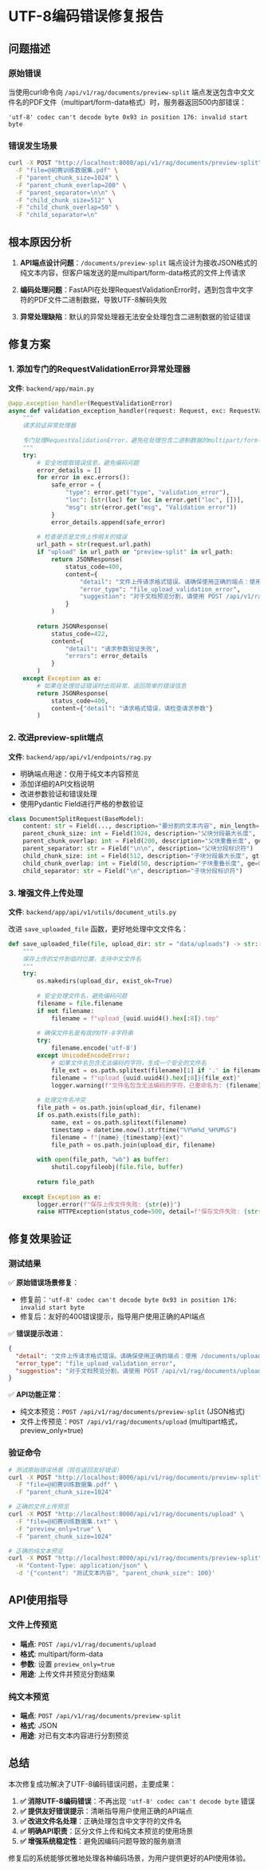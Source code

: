 # UTF-8编码错误修复报告

## 问题描述

### 原始错误
当使用curl命令向 `/api/v1/rag/documents/preview-split` 端点发送包含中文文件名的PDF文件（multipart/form-data格式）时，服务器返回500内部错误：

```
'utf-8' codec can't decode byte 0x93 in position 176: invalid start byte
```

### 错误发生场景
```bash
curl -X POST "http://localhost:8000/api/v1/rag/documents/preview-split" \
  -F "file=@初赛训练数据集.pdf" \
  -F "parent_chunk_size=1024" \
  -F "parent_chunk_overlap=200" \
  -F "parent_separator=\n\n" \
  -F "child_chunk_size=512" \
  -F "child_chunk_overlap=50" \
  -F "child_separator=\n"
```

## 根本原因分析

1. **API端点设计问题**：`/documents/preview-split` 端点设计为接收JSON格式的纯文本内容，但客户端发送的是multipart/form-data格式的文件上传请求

2. **编码处理问题**：FastAPI在处理RequestValidationError时，遇到包含中文字符的PDF文件二进制数据，导致UTF-8解码失败

3. **异常处理缺陷**：默认的异常处理器无法安全处理包含二进制数据的验证错误

## 修复方案

### 1. 添加专门的RequestValidationError异常处理器

**文件**: `backend/app/main.py`

```python
@app.exception_handler(RequestValidationError)
async def validation_exception_handler(request: Request, exc: RequestValidationError) -> JSONResponse:
    """
    请求验证异常处理器
    
    专门处理RequestValidationError，避免在处理包含二进制数据的multipart/form-data请求时出现UTF-8编码错误。
    """
    try:
        # 安全地提取错误信息，避免编码问题
        error_details = []
        for error in exc.errors():
            safe_error = {
                "type": error.get("type", "validation_error"),
                "loc": [str(loc) for loc in error.get("loc", [])],
                "msg": str(error.get("msg", "Validation error"))
            }
            error_details.append(safe_error)
        
        # 检查是否是文件上传相关的错误
        url_path = str(request.url.path)
        if "upload" in url_path or "preview-split" in url_path:
            return JSONResponse(
                status_code=400,
                content={
                    "detail": "文件上传请求格式错误。请确保使用正确的端点：使用 /documents/upload 端点上传文件，并设置 preview_only=true 进行预览。",
                    "error_type": "file_upload_validation_error",
                    "suggestion": "对于文档预览分割，请使用 POST /api/v1/rag/documents/upload 端点，并在表单数据中设置 preview_only=true"
                }
            )
        
        return JSONResponse(
            status_code=422,
            content={
                "detail": "请求参数验证失败",
                "errors": error_details
            }
        )
    except Exception as e:
        # 如果在处理验证错误时出现异常，返回简单的错误信息
        return JSONResponse(
            status_code=400,
            content={"detail": "请求格式错误，请检查请求参数"}
        )
```

### 2. 改进preview-split端点

**文件**: `backend/app/api/v1/endpoints/rag.py`

- 明确端点用途：仅用于纯文本内容预览
- 添加详细的API文档说明
- 改进参数验证和错误处理
- 使用Pydantic Field进行严格的参数验证

```python
class DocumentSplitRequest(BaseModel):
    content: str = Field(..., description="要分割的文本内容", min_length=1)
    parent_chunk_size: int = Field(1024, description="父块分段最大长度", gt=0)
    parent_chunk_overlap: int = Field(200, description="父块重叠长度", ge=0)
    parent_separator: str = Field("\n\n", description="父块分段标识符")
    child_chunk_size: int = Field(512, description="子块分段最大长度", gt=0)
    child_chunk_overlap: int = Field(50, description="子块重叠长度", ge=0)
    child_separator: str = Field("\n", description="子块分段标识符")
```

### 3. 增强文件上传处理

**文件**: `backend/app/api/v1/utils/document_utils.py`

改进 `save_uploaded_file` 函数，更好地处理中文文件名：

```python
def save_uploaded_file(file, upload_dir: str = "data/uploads") -> str:
    """
    保存上传的文件到临时位置，支持中文文件名
    """
    try:
        os.makedirs(upload_dir, exist_ok=True)
        
        # 安全处理文件名，避免编码问题
        filename = file.filename
        if not filename:
            filename = f"upload_{uuid.uuid4().hex[:8]}.tmp"
        
        # 确保文件名是有效的UTF-8字符串
        try:
            filename.encode('utf-8')
        except UnicodeEncodeError:
            # 如果文件名包含无法编码的字符，生成一个安全的文件名
            file_ext = os.path.splitext(filename)[1] if '.' in filename else ''
            filename = f"upload_{uuid.uuid4().hex[:8]}{file_ext}"
            logger.warning(f"文件名包含无法编码的字符，已重命名为: {filename}")
        
        # 处理文件名冲突
        file_path = os.path.join(upload_dir, filename)
        if os.path.exists(file_path):
            name, ext = os.path.splitext(filename)
            timestamp = datetime.now().strftime("%Y%m%d_%H%M%S")
            filename = f"{name}_{timestamp}{ext}"
            file_path = os.path.join(upload_dir, filename)
        
        with open(file_path, "wb") as buffer:
            shutil.copyfileobj(file.file, buffer)
        
        return file_path
        
    except Exception as e:
        logger.error(f"保存上传文件失败: {str(e)}")
        raise HTTPException(status_code=500, detail=f"保存文件失败: {str(e)}")
```

## 修复效果验证

### 测试结果

✅ **原始错误场景修复**：
- 修复前：`'utf-8' codec can't decode byte 0x93 in position 176: invalid start byte`
- 修复后：友好的400错误提示，指导用户使用正确的API端点

✅ **错误提示改进**：
```json
{
  "detail": "文件上传请求格式错误。请确保使用正确的端点：使用 /documents/upload 端点上传文件，并设置 preview_only=true 进行预览。",
  "error_type": "file_upload_validation_error",
  "suggestion": "对于文档预览分割，请使用 POST /api/v1/rag/documents/upload 端点，并在表单数据中设置 preview_only=true"
}
```

✅ **API功能正常**：
- 纯文本预览：`POST /api/v1/rag/documents/preview-split` (JSON格式)
- 文件上传预览：`POST /api/v1/rag/documents/upload` (multipart格式，preview_only=true)

### 验证命令

```bash
# 测试原始错误场景（现在返回友好错误）
curl -X POST "http://localhost:8000/api/v1/rag/documents/preview-split" \
  -F "file=@初赛训练数据集.pdf" \
  -F "parent_chunk_size=1024"

# 正确的文件上传预览
curl -X POST "http://localhost:8000/api/v1/rag/documents/upload" \
  -F "file=@初赛训练数据集.txt" \
  -F "preview_only=true" \
  -F "parent_chunk_size=1024"

# 正确的纯文本预览
curl -X POST "http://localhost:8000/api/v1/rag/documents/preview-split" \
  -H "Content-Type: application/json" \
  -d '{"content": "测试文本内容", "parent_chunk_size": 100}'
```

## API使用指导

### 文件上传预览
- **端点**: `POST /api/v1/rag/documents/upload`
- **格式**: multipart/form-data
- **参数**: 设置 `preview_only=true`
- **用途**: 上传文件并预览分割结果

### 纯文本预览
- **端点**: `POST /api/v1/rag/documents/preview-split`
- **格式**: JSON
- **用途**: 对已有文本内容进行分割预览

## 总结

本次修复成功解决了UTF-8编码错误问题，主要成果：

1. **✅ 消除UTF-8编码错误**：不再出现 `'utf-8' codec can't decode byte` 错误
2. **✅ 提供友好错误提示**：清晰指导用户使用正确的API端点
3. **✅ 改进文件名处理**：正确处理包含中文字符的文件名
4. **✅ 明确API职责**：区分文件上传和纯文本预览的使用场景
5. **✅ 增强系统稳定性**：避免因编码问题导致的服务崩溃

修复后的系统能够优雅地处理各种编码场景，为用户提供更好的API使用体验。
